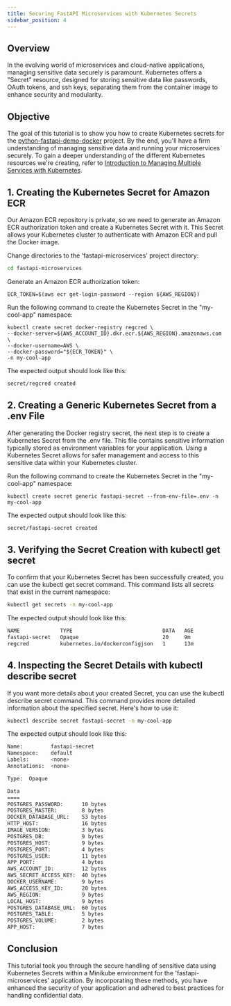 ```yaml
---
title: Securing FastAPI Microservices with Kubernetes Secrets
sidebar_position: 4
---
```


## Overview
In the evolving world of microservices and cloud-native applications, managing sensitive data securely is paramount. Kubernetes offers a "Secret" resource, designed for storing sensitive data like passwords, OAuth tokens, and ssh keys, separating them from the container image to enhance security and modularity. 

## Objective
The goal of this tutorial is to show you how to create Kubernetes secrets for the [python-fastapi-demo-docker](https://github.com/aws-samples/python-fastapi-demo-docker) project. By the end, you'll have a firm understanding of managing sensitive data and running your microservices securely. To gain a deeper understanding of the different Kubernetes resources we're creating, refer to [Introduction to Managing Multiple Services with Kubernetes](about-multiservice.md).

## 1. Creating the Kubernetes Secret for Amazon ECR
Our Amazon ECR repository is private, so we need to generate an Amazon ECR authorization token and create a Kubernetes Secret with it. This Secret allows your Kubernetes cluster to authenticate with Amazon ECR and pull the Docker image.

Change directories to the 'fastapi-microservices' project directory:
```bash
cd fastapi-microservices
```

Generate an Amazon ECR authorization token:
```
ECR_TOKEN=$(aws ecr get-login-password --region ${AWS_REGION})
```

Run the following command to create the Kubernetes Secret in the "my-cool-app" namespace:
```
kubectl create secret docker-registry regcred \
--docker-server=${AWS_ACCOUNT_ID}.dkr.ecr.${AWS_REGION}.amazonaws.com \
--docker-username=AWS \
--docker-password="${ECR_TOKEN}" \
-n my-cool-app
```
The expected output should look like this:
```bash
secret/regcred created
```

## 2. Creating a Generic Kubernetes Secret from a .env File
After generating the Docker registry secret, the next step is to create a Kubernetes Secret from the .env file. This file contains sensitive information typically stored as environment variables for your application. Using a Kubernetes Secret allows for safer management and access to this sensitive data within your Kubernetes cluster.

Run the following command to create the Kubernetes Secret in the "my-cool-app" namespace:
```
kubectl create secret generic fastapi-secret --from-env-file=.env -n my-cool-app
```
The expected output should look like this:
```bash
secret/fastapi-secret created
```

## 3. Verifying the Secret Creation with kubectl get secret
To confirm that your Kubernetes Secret has been successfully created, you can use the kubectl get secret command. This command lists all secrets that exist in the current namespace:
```bash
kubectl get secrets -n my-cool-app
```
The expected output should look like this:
```bash
NAME             TYPE                             DATA   AGE
fastapi-secret   Opaque                           20     9m
regcred          kubernetes.io/dockerconfigjson   1      13m
```

## 4. Inspecting the Secret Details with kubectl describe secret
If you want more details about your created Secret, you can use the kubectl describe secret command. This command provides more detailed information about the specified secret. Here's how to use it:

```bash
kubectl describe secret fastapi-secret -n my-cool-app
```
The expected output should look like this:
```bash
Name:         fastapi-secret
Namespace:    default
Labels:       <none>
Annotations:  <none>

Type:  Opaque

Data
====
POSTGRES_PASSWORD:      10 bytes
POSTGRES_MASTER:        8 bytes
DOCKER_DATABASE_URL:    53 bytes
HTTP_HOST:              16 bytes
IMAGE_VERSION:          3 bytes
POSTGRES_DB:            9 bytes
POSTGRES_HOST:          9 bytes
POSTGRES_PORT:          4 bytes
POSTGRES_USER:          11 bytes
APP_PORT:               4 bytes
AWS_ACCOUNT_ID:         12 bytes
AWS_SECRET_ACCESS_KEY:  40 bytes
DOCKER_USERNAME:        9 bytes
AWS_ACCESS_KEY_ID:      20 bytes
AWS_REGION:             9 bytes
LOCAL_HOST:             9 bytes
POSTGRES_DATABASE_URL:  60 bytes
POSTGRES_TABLE:         5 bytes
POSTGRES_VOLUME:        2 bytes
APP_HOST:               7 bytes
```

## Conclusion
This tutorial took you through the secure handling of sensitive data using Kubernetes Secrets within a Minikube environment for the 'fastapi-microservices' application. By incorporating these methods, you have enhanced the security of your application and adhered to best practices for handling confidential data.
